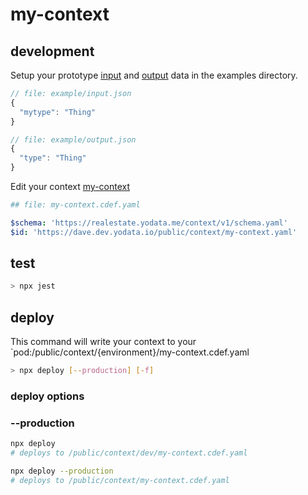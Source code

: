 # my-context



## development

Setup your prototype [input](example/input.json) and [output](example/output.json) data in the examples directory.

```javascript
// file: example/input.json
{
  "mytype": "Thing"
}
```

```javascript
// file: example/output.json
{
  "type": "Thing"
}
```

Edit your context [my-context](my-context.cdef.yaml)

```yaml
## file: my-context.cdef.yaml

$schema: 'https://realestate.yodata.me/context/v1/schema.yaml'
$id: 'https://dave.dev.yodata.io/public/context/my-context.yaml'
```

## test

```javascript
> npx jest
```

## deploy

This command will write your context to your `pod:/public/context/{environment}/my-context.cdef.yaml

```bash
> npx deploy [--production] [-f]
```

### deploy options

### --production

```bash
npx deploy
# deploys to /public/context/dev/my-context.cdef.yaml

npx deploy --production
# deploys to /public/context/my-context.cdef.yaml

```
